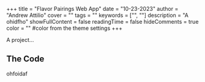 +++
title = "Flavor Pairings Web App"
date = "10-23-2023"
author = "Andrew Attilio"
cover = ""
tags = ""
keywords = ["", ""]
description = "A ohidfho"
showFullContent = false
readingTime = false
hideComments = true
color = "" #color from the theme settings
+++

A project...

## The Code

ohfoidaf